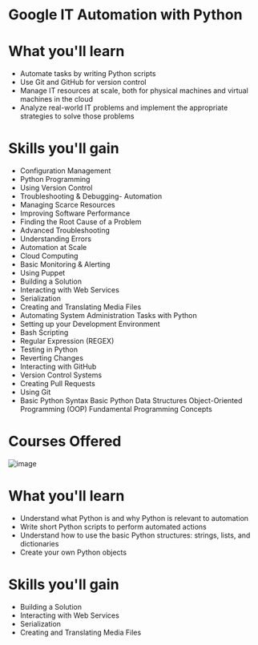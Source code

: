 # Google IT Automation with Python
# What you'll learn
- Automate tasks by writing Python scripts
- Use Git and GitHub for version control
- Manage IT resources at scale, both for physical machines and virtual machines in the cloud 
- Analyze real-world IT problems and implement the appropriate strategies to solve those problems


# Skills you'll gain
- Configuration Management
- Python Programming
- Using Version Control
- Troubleshooting & Debugging- Automation
- Managing Scarce Resources
- Improving Software Performance
- Finding the Root Cause of a Problem
- Advanced Troubleshooting
- Understanding Errors
- Automation at Scale
- Cloud Computing
- Basic Monitoring & Alerting
- Using Puppet
- Building a Solution
- Interacting with Web Services
- Serialization
- Creating and Translating Media Files
- Automating System Administration Tasks with Python
- Setting up your Development Environment
- Bash Scripting
- Regular Expression (REGEX)
- Testing in Python
- Reverting Changes
- Interacting with GitHub
- Version Control Systems
- Creating Pull Requests
- Using Git
- Basic Python Syntax
Basic Python Data Structures
Object-Oriented Programming (OOP)
Fundamental Programming Concepts
# Courses Offered 
![image](https://github.com/user-attachments/assets/b8175f87-8693-4da9-8e44-3b70a6486fa7)
# What you'll learn
- Understand what Python is and why Python is relevant to automation
- Write short Python scripts to perform automated actions
- Understand how to use the basic Python structures: strings, lists, and dictionaries
- Create your own Python objects
# Skills you'll gain
- Building a Solution
- Interacting with Web Services
- Serialization
- Creating and Translating Media Files
